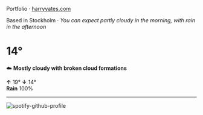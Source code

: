 Portfolio · [harryyates.com](https://harryyates.com)

<!-- WEATHER_START -->
Based in Stockholm · *You can expect partly cloudy in the morning, with rain in the afternoon*

# 14°
☁️ **Mostly cloudy with broken cloud formations**

**↑** 19° **↓** 14°  
**Rain** 100%

---
<!-- WEATHER_END -->

<p align="left">
  <a>
    <img src="https://spotify-github-profile.kittinanx.com/api/view?uid=bigbello&cover_image=true&theme=natemoo-re&show_offline=true&background_color=121212&interchange=false&bar_color=53b14f&bar_color_cover=false" alt="spotify-github-profile">
  </a>
</p>